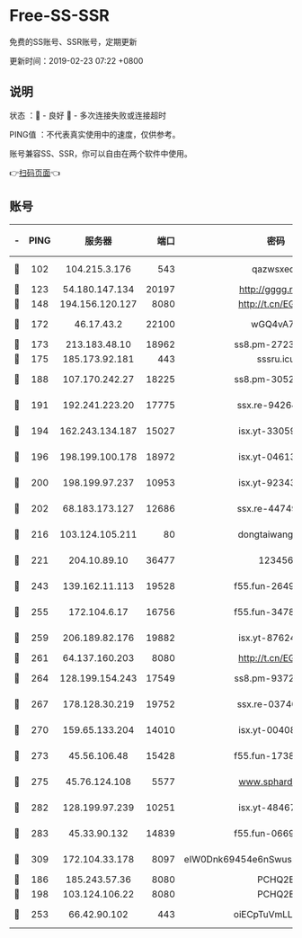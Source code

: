 # Free-SS-SSR

免费的SS账号、SSR账号，定期更新

更新时间：2019-02-23 07:22 +0800

## 说明

状态     ：🙂 - 良好 🙁 - 多次连接失败或连接超时

PING值   ：不代表真实使用中的速度，仅供参考。

账号兼容SS、SSR，你可以自由在两个软件中使用。

👉[扫码页面](https://liesauer.github.io/free-ss-ssr.github.io/)👈

## 账号

|-|PING|服务器|端口|密码|加密方式|区域|
|:----:|:----:|:-----:|-----:|:----:|:----:|:----:|
|🙂|102|104.215.3.176|543|qazwsxedc|aes-256-gcm|JP|
|🙂|123|54.180.147.134|20197|http://gggg.rocks|chacha20|KR|
|🙂|148|194.156.120.127|8080|http://t.cn/EGJIyrl|rc4-md5|RU|
|🙂|172|46.17.43.2|22100|wGQ4vA7D|aes-256-gcm|RU|
|🙂|173|213.183.48.10|18962|ss8.pm-27236881|rc4-md5|RU|
|🙂|175|185.173.92.181|443|sssru.icu|rc4-md5|RU|
|🙂|188|107.170.242.27|18225|ss8.pm-30525832|aes-256-cfb|US|
|🙂|191|192.241.223.20|17775|ssx.re-94264903|aes-256-cfb|US|
|🙂|194|162.243.134.187|15027|isx.yt-33059042|aes-256-cfb|US|
|🙂|196|198.199.100.178|18972|isx.yt-04613633|aes-256-cfb|US|
|🙂|200|198.199.97.237|10953|isx.yt-92343390|aes-256-cfb|US|
|🙂|202|68.183.173.127|12686|ssx.re-44749299|aes-256-cfb|US|
|🙂|216|103.124.105.211|80|dongtaiwang.com|aes-256-cfb|US|
|🙂|221|204.10.89.10|36477|123456|aes-256-cfb|US|
|🙂|243|139.162.11.113|19528|f55.fun-26491183|aes-256-cfb|SG|
|🙂|255|172.104.6.17|16756|f55.fun-34782964|aes-256-cfb|US|
|🙂|259|206.189.82.176|19882|isx.yt-87624170|aes-256-cfb|SG|
|🙂|261|64.137.160.203|8080|http://t.cn/EGJIyrl|rc4-md5|CA|
|🙂|264|128.199.154.243|17549|ss8.pm-93722543|aes-256-cfb|SG|
|🙂|267|178.128.30.219|19752|ssx.re-03740090|aes-256-cfb|SG|
|🙂|270|159.65.133.204|14010|isx.yt-00408071|aes-256-cfb|SG|
|🙂|273|45.56.106.48|15428|f55.fun-17381628|aes-256-cfb|US|
|🙂|275|45.76.124.108|5577|www.sphard.com|aes-256-cfb|AU|
|🙂|282|128.199.97.239|10251|isx.yt-48467952|aes-256-cfb|SG|
|🙂|283|45.33.90.132|14839|f55.fun-06699506|aes-256-cfb|US|
|🙂|309|172.104.33.178|8097|eIW0Dnk69454e6nSwuspv9DmS201tQ0D|aes-256-cfb|SG|
|🙂|186|185.243.57.36|8080|PCHQ2E|rc4-md5|US|
|🙂|198|103.124.106.22|8080|PCHQ2E|rc4-md5|US|
|🙂|253|66.42.90.102|443|oiECpTuVmLLxk4Ts|aes-256-cfb|US|
